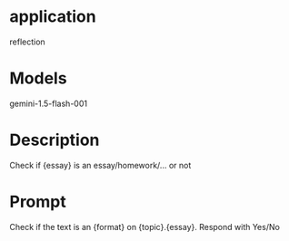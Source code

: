 # application
reflection

# Models
gemini-1.5-flash-001

# Description
Check if {essay} is an essay/homework/... or not

# Prompt
Check if the text is an {format} on {topic}.<TEXT>{essay}</TEXT>. Respond with Yes/No